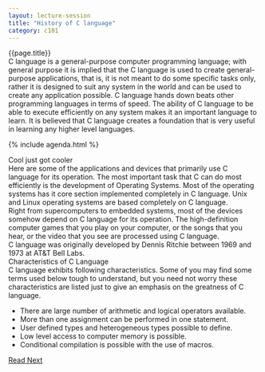 ```yaml
---
layout: lecture-session
title: "History of C language"
category: c101
---
```


<div class="lecture-title">
	{{page.title}}
</div>

<section>
	<div class="para">
		C language is a general-purpose computer programming language; with general purpose it is implied that the C language is used to create general-purpose applications, that is, it is not meant to do some specific tasks only, rather it is designed to suit any system in the world and can be used to create any application possible. C language hands down beats other programming languages in terms of speed. The ability of C language to be able to execute efficiently on any system makes it an important language to learn. It is believed that C language creates a foundation that is very useful in learning any higher level languages.
	</div>
</section>

{% include agenda.html %}

<section>
	<div id="capabilities-of-c" class="section-title">Cool just got cooler</div>
	<div class="para">
		Here are some of the applications and devices that primarily use C language for its operation. The most important task that C can do most efficiently is the development of <emphasis class="italic">Operating Systems</emphasis>. Most of the operating systems has it core section implemented completely in C language. Unix and Linux operating systems are based completely on C language.
	</div>
	<div class="para">
		Right from <emphasis class="italic">supercomputers</emphasis> to <emphasis class="italic">embedded systems</emphasis>, most of the devices somehow depend on C language for its operation. The high-definition <emphasis class="italic">computer games</emphasis> that you play on your computer, or the songs that you hear, or the video that you see are processed using C language.
	</div>
</section>

<section>
	<div class="fact-box">
		C language was originally developed by <emphasis class="quoted">Dennis Ritchie</emphasis> between 1969 and 1973 at AT&T Bell Labs.
	</div>
</section>

<section>
	<div id="characterisitcs-of-c" class="section-title">Characteristics of C Language</div>
	<div class="para">
		C language exhibits following characteristics. Some of you may find some terms used below tough to understand, but you need not worry these characteristics are listed just to give an emphasis on the greatness of C language.
		<ul>
			<li>There are large number of arithmetic and logical operators available.</li>
			<li>More than one assignment can be performed in one statement.</li>
			<li>User defined types and heterogeneous types possible to define.</li>
			<li>Low level access to computer memory is possible.</li>
			<li>Conditional compilation is possible with the use of macros.</li>
		</ul>
	</div>
</section>

<section>
	<a class="button" href="{% post_url /courses/c101/2014-01-28-c101-first-program %}">Read Next</a>
</section>